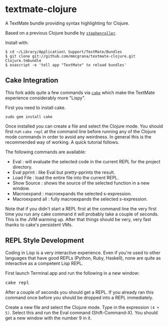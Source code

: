 # textmate-clojure

A TextMate bundle providing syntax highlighting for Clojure.

Based on a previous Clojure bundle by [`stephenroller`](http://github.com/stephenroller/clojure-tmbundle).

Install with:

    $ cd ~/Library/Application\ Support/TextMate/Bundles
    $ git clone git://github.com/mmcgrana/textmate-clojure.git Clojure.tmbundle
    $ osascript -e 'tell app "TextMate" to reload bundles'

## Cake Integration

This fork adds quite a few commands via [`cake`](http://github.com/ninjudd/cake.git) which make the TextMate experience considerably more "Lispy".

First you need to install cake.

    sudo gem install cake

Once installed you can create a file and select the Clojure mode. You should first run <code>cake repl</code> at the command line before running any of the Clojure mode commands in order to avoid any weirdness. In general this is the recommended way of working. A quick tutorial follows.

The following commands are available:

* Eval : will evaluate the selected code in the current REPL for the project directory.
* Eval pprint : like Eval but pretty-pprints the result.
* Load File : load the entire file into the current REPL.
* Show Source : shows the source of the selected function in a new window.
* Macroexpand : macroexpands the selected s-expression.
* Macroexpand all : fully macroexpands the selected s-expression.

Note that if you didn't start a REPL first at the command line the very first time you run any cake command it will probably take a couple of seconds. This is the JVM warming up. After that things should be very, very fast thanks to cake's persistent VMs.

## REPL Style Development

Coding in Lisp is a very interactive experience. Even if you're used to other languages that have good REPLs (Python, Ruby, Haskell), none are quite as interactive as a competent Lisp REPL.

First launch Terminal.app and run the following in a new window:

<pre class="console">
cake repl
</pre>

After a couple of seconds you should get a REPL. If you already ran this command once before you should be dropped into a REPL immediately.

Create a new file and select the Clojure mode. Type in the expression <code>(4 + 5)</code>. Select this and run the Eval command (Shift-Command-X). You should get a new window with the number 9 in it.